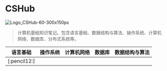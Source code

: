 # CSHub

![Logo_CSHub-60-300x150px](/Users/grt/Documents/GitHub/CS-Reviews/images/Logo_CSHub-60-300x150px.png)

>  计算机基础知识笔记。包含语言基础、数据结构与算法、操作系统、计算机网络、数据库、分布式系统等。

|   语言基础   | 操作系统 | 计算机网络 | 数据库 | 数据结构与算法 |
| :----------: | :------: | :--------: | :----: | :------------: |
| [:pencil12:] |          |            |        |                |


